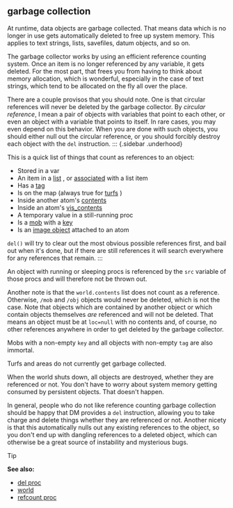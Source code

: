 ## garbage collection



At runtime, data objects are garbage collected. That means data
which is no longer in use gets automatically deleted to free up system
memory. This applies to text strings, lists, savefiles, datum objects,
and so on. 

The garbage collector works by using an efficient
reference counting system. Once an item is no longer referenced by any
variable, it gets deleted. For the most part, that frees you from having
to think about memory allocation, which is wonderful, especially in the
case of text strings, which tend to be allocated on the fly all over the
place. 

There are a couple provisos that you should note. One is
that circular references will never be deleted by the garbage collector.
By *circular reference*, I mean a pair of objects with variables that
point to each other, or even an object with a variable that points to
itself. In rare cases, you may even depend on this behavior. When you
are done with such objects, you should either null out the circular
reference, or you should forcibly destroy each object with the `del`
instruction.
::: {.sidebar .underhood}


This is a quick list of things that count as references to an
object:
-   Stored in a var
-   An item in a [list](/ref/list.md) , or [associated](/ref/list/associations.md) 
    with a list item
-   Has a [tag](/ref/datum/var/tag.md) 
-   Is on the map (always true for [turfs](/ref/turf.md) )
-   Inside another atom\'s [contents](/ref/atom/var/contents.md) 
-   Inside an atom\'s [vis_contents](/ref/atom/var/vis_contents.md) 
-   A temporary value in a still-running proc
-   Is a [mob](/ref/mob.md)  with a [key](/ref/mob/var/key.md) 
-   Is an [image object](/ref/image.md) attached to an atom


`del()` will try to clear out the most obvious possible
references first, and bail out when it\'s done, but if there are still
references it will search everywhere for any references that remain.
:::


An object with running or sleeping procs is referenced by the
`src` variable of those procs and will therefore not be thrown out.


Another note is that the `world.contents` list does not count
as a reference. Otherwise, `/mob` and `/obj` objects would never be
deleted, which is not the case. Note that objects which are contained by
another object or which contain objects themselves *are* referenced and
will not be deleted. That means an object must be at `loc=null` with no
contents and, of course, no other references anywhere in order to get
deleted by the garbage collector. 

Mobs with a non-empty `key`
and all objects with non-empty `tag` are also immortal. 

Turfs
and areas do not currently get garbage collected. 

When the
world shuts down, all objects are destroyed, whether they are referenced
or not. You don\'t have to worry about system memory getting consumed by
persistent objects. That doesn\'t happen. 

In general, people
who do not like reference counting garbage collection should be happy
that DM provides a `del` instruction, allowing you to take charge and
delete things whether they are referenced or not. Another nicety is that
this automatically nulls out any existing references to the object, so
you don\'t end up with dangling references to a deleted object, which
can otherwise be a great source of instability and mysterious bugs.

> [!TIP] 
> **See also:**
> +   [del proc](/ref/proc/del.md) 
> +   [world](/ref/world.md) 
> +   [refcount proc](/ref/proc/refcount.md) 